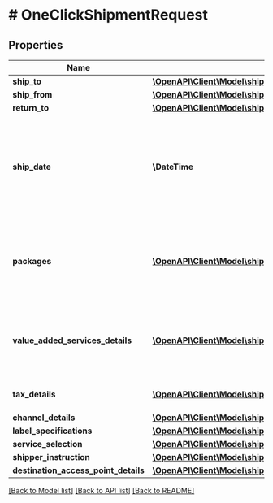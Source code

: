 # # OneClickShipmentRequest

## Properties

Name | Type | Description | Notes
------------ | ------------- | ------------- | -------------
**ship_to** | [**\OpenAPI\Client\Model\shipping\Address**](Address.md) |  | [optional]
**ship_from** | [**\OpenAPI\Client\Model\shipping\Address**](Address.md) |  |
**return_to** | [**\OpenAPI\Client\Model\shipping\Address**](Address.md) |  | [optional]
**ship_date** | **\DateTime** | The ship date and time (the requested pickup). This defaults to the current date and time. | [optional]
**packages** | [**\OpenAPI\Client\Model\shipping\Package[]**](Package.md) | A list of packages to be shipped through a shipping service offering. |
**value_added_services_details** | [**\OpenAPI\Client\Model\shipping\OneClickShipmentValueAddedService[]**](OneClickShipmentValueAddedService.md) | The value-added services to be added to a shipping service purchase. | [optional]
**tax_details** | [**\OpenAPI\Client\Model\shipping\TaxDetail[]**](TaxDetail.md) | A list of tax detail information. | [optional]
**channel_details** | [**\OpenAPI\Client\Model\shipping\ChannelDetails**](ChannelDetails.md) |  |
**label_specifications** | [**\OpenAPI\Client\Model\shipping\RequestedDocumentSpecification**](RequestedDocumentSpecification.md) |  |
**service_selection** | [**\OpenAPI\Client\Model\shipping\ServiceSelection**](ServiceSelection.md) |  |
**shipper_instruction** | [**\OpenAPI\Client\Model\shipping\ShipperInstruction**](ShipperInstruction.md) |  | [optional]
**destination_access_point_details** | [**\OpenAPI\Client\Model\shipping\AccessPointDetails**](AccessPointDetails.md) |  | [optional]

[[Back to Model list]](../../README.md#models) [[Back to API list]](../../README.md#endpoints) [[Back to README]](../../README.md)
